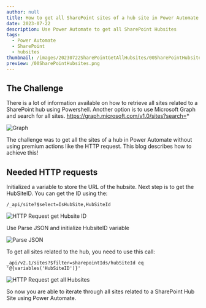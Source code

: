 ```yaml
---
author: null
title: How to get all SharePoint sites of a hub site in Power Automate
date: 2023-07-22
description: Use Power Automate to get all SharePoint Hubsites
tags:
  - Power Automate
  - SharePoint
  - hubsites
thumbnail: /images/20230722SharePointGetAllHubsites/00SharePointHubsites.png
preview: /00SharePointHubsites.png
---
```


## The Challenge
There is a lot of information available on how to retrieve all sites related to a SharePoint hub using Powershell. 
Another option is to use Microsoft Graph and search for all sites.
https://graph.microsoft.com/v1.0/sites?search=*

![Graph](/images/20230722SharePointGetAllHubsites/1-Graph.png)

The challenge was to get all the sites of a hub in Power Automate without using premium actions like the HTTP request.
This blog describes how to achieve this!

## Needed HTTP requests
Initialized a variable to store the URL of the hubsite. Next step is to get the HubSiteID. You can get the ID using the: 
```
/_api/site?$select=IsHubSite,HubSiteId
``` 

![HTTP Request get Hubsite ID](/images/20230722SharePointGetAllHubsites/2-HTTPGetHubsiteID.png)

Use Parse JSON and initialize HubsiteID variable

![Parse JSON](/images/20230722SharePointGetAllHubsites/3-ParseJsonHubsiteID.png)

To get all sites related to the hub, you need to use this call: 
```
_api/v2.1/sites?$filter=sharepointIds/hubSiteId eq '@{variables('HubSiteID')}'
```

![HTTP Request get all Hubsites](/images/20230722SharePointGetAllHubsites/4-HTTPGetAllHubsites.png)


So now you are able to iterate through all sites related to a SharePoint Hub Site using Power Automate.